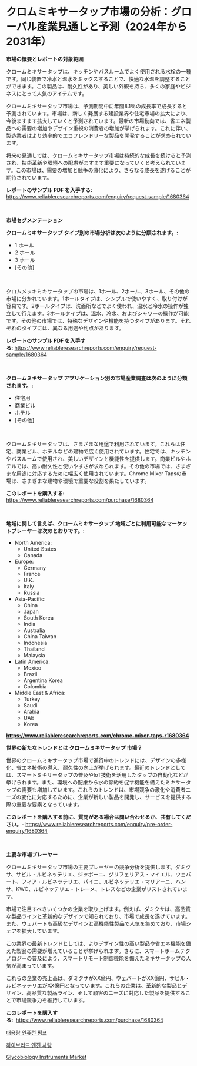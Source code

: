 <p><h1>クロムミキサータップ市場の分析：グローバル産業見通しと予測（2024年から2031年）</h1></p><p><strong>市場の概要とレポートの対象範囲</strong></p>
<p><p>クロームミキサータップは、キッチンやバスルームでよく使用される水栓の一種です。同じ装置で冷水と温水をミックスすることで、快適な水温を調整することができます。この製品は、耐久性があり、美しい外観を持ち、多くの家庭やビジネスにとって人気のアイテムです。</p><p>クロームミキサータップ市場は、予測期間中に年間8.1％の成長率で成長すると予測されています。市場は、新しく発展する建設業界や住宅市場の拡大により、今後ますます拡大していくと予測されています。最新の市場動向では、省エネ製品への需要の増加やデザイン重視の消費者の増加が挙げられます。これに伴い、製造業者はより効率的でエコフレンドリーな製品を開発することが求められています。</p><p>将来の見通しでは、クロームミキサータップ市場は持続的な成長を続けると予測され、技術革新や環境への配慮がますます重要になっていくと考えられています。この市場は、需要の増加と競争の激化により、さらなる成長を遂げることが期待されています。</p></p>
<p><strong>レポートのサンプル PDF を入手する:</strong> <a href="https://www.reliableresearchreports.com/enquiry/request-sample/1680364">https://www.reliableresearchreports.com/enquiry/request-sample/1680364</a></p>
<p>&nbsp;</p>
<p><strong>市場セグメンテーション</strong></p>
<p><strong>クロームミキサータップ タイプ別の市場分析は次のように分類されます。:</strong></p>
<p><ul><li>1 ホール</li><li>2 ホール</li><li>3 ホール</li><li>[その他]</li></ul></p>
<p>&nbsp;</p>
<p><p>クロムメッキミキサータップの市場は、1ホール、2ホール、3ホール、その他の市場に分かれています。1ホールタイプは、シンプルで使いやすく、取り付けが容易です。2ホールタイプは、洗面所などでよく使われ、温水と冷水の操作が独立して行えます。3ホールタイプは、温水、冷水、およびシャワーの操作が可能です。その他の市場では、特殊なデザインや機能を持つタイプがあります。それぞれのタイプには、異なる用途や利点があります。</p></p>
<p><strong>レポートのサンプル PDF を入手する:</strong>&nbsp;<a href="https://www.reliableresearchreports.com/enquiry/request-sample/1680364">https://www.reliableresearchreports.com/enquiry/request-sample/1680364</a></p>
<p>&nbsp;</p>
<p><strong> クロームミキサータップ アプリケーション別の市場産業調査は次のように分類されます。:</strong></p>
<p><ul><li>住宅用</li><li>商業ビル</li><li>ホテル</li><li>[その他]</li></ul></p>
<p>&nbsp;</p>
<p><p>クロームミキサータップは、さまざまな用途で利用されています。これらは住宅、商業ビル、ホテルなどの建物で広く使用されています。住宅では、キッチンやバスルームで使用され、美しいデザインと機能性を提供します。商業ビルやホテルでは、高い耐久性と使いやすさが求められます。その他の市場では、さまざまな用途に対応するために幅広く使用されています。Chrome Mixer Tapsの市場は、さまざまな建物や環境で重要な役割を果たしています。</p></p>
<p><strong>このレポートを購入する:</strong>&nbsp; <a href="https://www.reliableresearchreports.com/purchase/1680364">https://www.reliableresearchreports.com/purchase/1680364</a></p>
<p>&nbsp;</p>
<p><strong>地域に関して言えば、クロームミキサータップ 地域ごとに利用可能なマーケットプレーヤーは次のとおりです。:</strong></p>
<p><ul>
    <li>
        North America:
        <ul>
            <li>United States</li>
            <li>Canada</li>
        </ul>
    </li>
    <li>
        Europe:
        <ul>
            <li>Germany</li>
            <li>France</li>
            <li>U.K.</li>
            <li>Italy</li>
            <li>Russia</li>
        </ul>
    </li>
    <li>
        Asia-Pacific:
        <ul>
            <li>China</li>
            <li>Japan</li>
            <li>South Korea</li>
            <li>India</li>
            <li>Australia</li>
            <li>China Taiwan</li>
            <li>Indonesia</li>
            <li>Thailand</li>
            <li>Malaysia</li>
        </ul>
    </li>
    <li>
        Latin America:
        <ul>
            <li>Mexico</li>
            <li>Brazil</li>
            <li>Argentina Korea</li>
            <li>Colombia</li>
        </ul>
    </li>
    <li>
        Middle East & Africa:
        <ul>
            <li>Turkey</li>
            <li>Saudi</li>
            <li>Arabia</li>
            <li>UAE</li>
            <li>Korea</li>
        </ul>
    </li>
    </ul></p>
<p><strong><a href="https://www.reliableresearchreports.com/chrome-mixer-taps-r1680364">https://www.reliableresearchreports.com/chrome-mixer-taps-r1680364</a></strong>&nbsp;</p>
<p><strong>世界の新たなトレンドとは クロームミキサータップ 市場？</strong></p>
<p><p>世界のクロームミキサータップ市場で進行中のトレンドには、デザインの多様化、省エネ技術の導入、耐久性の向上が挙げられます。最近のトレンドとしては、スマートミキサータップの普及やIoT技術を活用したタップの自動化などが挙げられます。また、環境への配慮から水の節約を促す機能を備えたミキサータップの需要も増加しています。これらのトレンドは、市場競争の激化や消費者ニーズの変化に対応するために、企業が新しい製品を開発し、サービスを提供する際の重要な要素となっています。</p></p>
<p><strong>このレポートを購入する前に、質問がある場合は問い合わせるか、共有してください。</strong>- <a href="https://www.reliableresearchreports.com/enquiry/pre-order-enquiry/1680364">https://www.reliableresearchreports.com/enquiry/pre-order-enquiry/1680364</a></p>
<p>&nbsp;</p>
<p><strong>主要な市場プレーヤー</strong></p>
<p><p>クロームミキサータップ市場の主要プレーヤーの競争分析を提供します。ダミクサ、サビル・ルビネッテリエ、ジッポーニ、グリフェリアス・マイエル、ウェバート、フィア・ルビネッテリエ、パイニ、ルビネッテリエ・マリアーニ、ハンサ、KWC、ルビネッテリエ・トレーメ、トレスなどの企業がリストされています。</p><p>市場で注目すべきいくつかの企業を取り上げます。例えば、ダミクサは、高品質な製品ラインと革新的なデザインで知られており、市場で成長を遂げています。また、ウェバートも高級なデザインと高機能性製品で人気を集めており、市場シェアを拡大しています。</p><p>この業界の最新トレンドとしては、よりデザイン性の高い製品や省エネ機能を備えた製品の需要が増えていることが挙げられます。さらに、スマートホームテクノロジーの普及により、スマートリモート制御機能を備えたミキサータップの人気が高まっています。</p><p>これらの企業の売上高は、ダミクサがXX億円、ウェバートがXX億円、サビル・ルビネッテリエがXX億円となっています。これらの企業は、革新的な製品とデザイン、高品質な製品ライン、そして顧客のニーズに対応した製品を提供することで市場競争力を維持しています。</p></p>
<p><strong>このレポートを購入する:</strong>&nbsp;&nbsp;<a href="https://www.reliableresearchreports.com/purchase/1680364">https://www.reliableresearchreports.com/purchase/1680364</a></p>
<p><p><a href="https://github.com/trmesnao7959541/Market-Research-Report-List-1/blob/main/739693336078.md">대용량 인퓨전 펌프</a></p><p><a href="https://github.com/sammyUltyylrich9067856/Market-Research-Report-List-1/blob/main/316595822278.md">하이브리드 엔진 차량</a></p><p><a href="https://github.com/Whitneyboyettebo9kiw7yr13/Market-Research-Report-List-2/blob/main/glycobiology-instruments-market.md">Glycobiology Instruments Market</a></p></p>